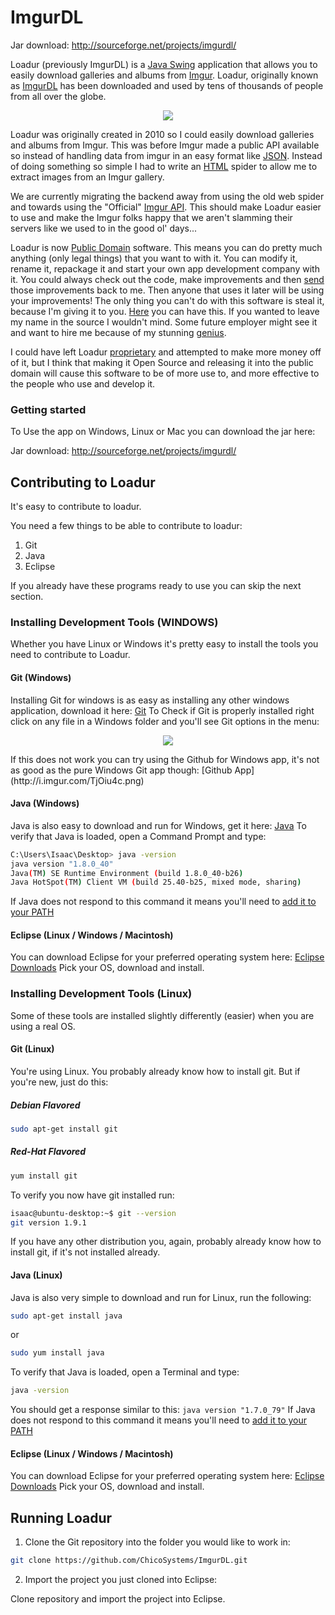 ImgurDL
=======
Jar download: http://sourceforge.net/projects/imgurdl/

Loadur (previously ImgurDL) is a [Java Swing](http://en.wikipedia.org/wiki/Swing_%28Java%29) application that allows you to easily download galleries and albums from [Imgur](http://imgur.com). Loadur, originally known as [ImgurDL](http://lmgtfy.com/?q=ImgurDL) has been downloaded and used by tens of thousands of people from all over the globe.

<p align="center" alt="A mockup, not a screenshot">
  <img src="http://i.imgur.com/YR9BdZs.png">
</p>

Loadur was originally created in 2010 so I could easily download galleries and albums from Imgur. This was before Imgur made a public API available so instead of handling data from imgur in an easy format like [JSON](http://hg.pidgin.im/pidgin/main). Instead of doing something so simple I had to write an [HTML](http://www.w3schools.com/html/html_intro.asp) spider to allow me to extract images from an Imgur gallery.

We are currently migrating the backend away from using the old web spider and towards using the "Official" [Imgur API](https://api.imgur.com/). This should make Loadur easier to use and make the Imgur folks happy that we aren't slamming their servers like we used to in the good ol' days...

Loadur is now [Public Domain](http://en.wikipedia.org/wiki/Public_domain) software. This means you can do pretty much anything (only legal things) that you want to with it. You can modify it, rename it, repackage it and start your own app development company with it. You could always check out the code, make improvements and then [send](https://help.github.com/articles/using-pull-requests/) those improvements back to me. Then anyone that uses it later will be using your improvements! The only thing you can't do with this software is steal it, because I'm giving it to you. [Here](https://help.github.com/articles/fork-a-repo/) you can have this. If you wanted to leave my name in the source I wouldn't mind. Some future employer might see it and want to hire me because of my stunning [genius](http://en.wikipedia.org/wiki/Dunning%E2%80%93Kruger_effect). 

I could have left Loadur [proprietary](http://www.gnu.org/proprietary/proprietary.en.html) and attempted to make more money off of it, but I think that making it Open Source and releasing it into the public domain will cause this software to be of more use to, and more effective to the people who use and develop it.

### Getting started

To Use the app on Windows, Linux or Mac you can download the jar here:

Jar download: http://sourceforge.net/projects/imgurdl/

## Contributing to Loadur

It's easy to contribute to loadur.

You need a few things to be able to contribute to loadur:

1. Git
2. Java
3. Eclipse

If you already have these programs ready to use you can skip the next section.

### Installing Development Tools (WINDOWS)
Whether you have Linux or Windows it's pretty easy to install the tools you need to contribute to Loadur.

#### Git (Windows)
Installing Git for windows is as easy as installing any other windows application, download it here:
[Git](https://git-scm.com/download/win)
To Check if Git is properly installed right click on any file in a Windows folder and you'll see Git options in the menu:
<p align="center" alt="Git Right Click">
  <img src="http://i.imgur.com/TjOiu4c.png">
</p>
If this does not work you can try using the Github for Windows app, it's not as good as the pure Windows Git app though:
[Github App](http://i.imgur.com/TjOiu4c.png)

#### Java (Windows)
Java is also easy to download and run for Windows, get it here:
[Java](https://java.com/en/download/)
To verify that Java is loaded, open a Command Prompt and type:
```bash
C:\Users\Isaac\Desktop> java -version
java version "1.8.0_40"
Java(TM) SE Runtime Environment (build 1.8.0_40-b26)
Java HotSpot(TM) Client VM (build 25.40-b25, mixed mode, sharing)
```
If Java does not respond to this command it means you'll need to [add it to your PATH](http://www.kingluddite.com/tools/how-do-i-add-java-to-my-windows-path)

#### Eclipse (Linux / Windows / Macintosh)
You can download Eclipse for your preferred operating system here:
[Eclipse Downloads](https://eclipse.org/downloads/packages/eclipse-ide-java-developers/lunasr2)
Pick your OS, download and install.

### Installing Development Tools (Linux)
Some of these tools are installed slightly differently (easier) when you are using a real OS.

#### Git (Linux)
You're using Linux. You probably already know how to install git. But if you're new, just do this:
##### Debian Flavored
```bash
sudo apt-get install git
```

##### Red-Hat Flavored
```bash
yum install git
```

To verify you now have git installed run:
```bash
isaac@ubuntu-desktop:~$ git --version
git version 1.9.1
```
If you have any other distribution you, again, probably already know how to install git, if it's not installed already.

#### Java (Linux)
Java is also very simple to download and run for Linux, run the following:
```bash
sudo apt-get install java
```
or
```bash
sudo yum install java
```
To verify that Java is loaded, open a Terminal and type:
```bash
java -version
```
You should get a response similar to this:
```java version "1.7.0_79"```
If Java does not respond to this command it means you'll need to [add it to your PATH](https://java.com/en/download/help/path.xml)

#### Eclipse (Linux / Windows / Macintosh)
You can download Eclipse for your preferred operating system here:
[Eclipse Downloads](https://eclipse.org/downloads/packages/eclipse-ide-java-developers/lunasr2)
Pick your OS, download and install.

## Running Loadur
1. Clone the Git repository into the folder you would like to work in:
```bash
git clone https://github.com/ChicoSystems/ImgurDL.git
```

2. Import the project you just cloned into Eclipse:


Clone repository and import the project into Eclipse.
